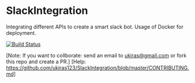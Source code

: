 # SlackIntegration
Integrating different APIs to create a smart slack bot. Usage of Docker for deployment.

[![Build Status](https://travis-ci.org/ukiras123/SlackIntegration.svg?branch=master)](https://travis-ci.org/ukiras123/SlackIntegration/)



[Note: If you want to collborate: send an email to ukiras@gmail.com or fork this repo and create a PR.]
[Help: https://github.com/ukiras123/SlackIntegration/blob/master/CONTRIBUTING.md]
